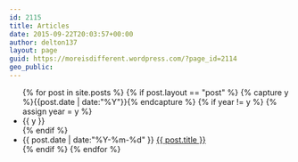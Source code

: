 ```yaml
---
id: 2115
title: Articles
date: 2015-09-22T20:03:57+00:00
author: delton137
layout: page
guid: https://moreisdifferent.wordpress.com/?page_id=2114
geo_public:
---
```


<ul class="listing">
{% for post in site.posts %}
    {% if post.layout == "post" %}
        {% capture y %}{{post.date | date:"%Y"}}{% endcapture %}
        {% if year != y %}
            {% assign year = y %}
            <li class="listing-seperator">{{ y }}</li>
        {% endif %}
        <li class="listing-item">
            <time datetime="{{ post.date | date:"%Y-%m-%d" }}">{{ post.date | date:"%Y-%m-%d" }}</time>
            <a href="{{ post.url }}" title="{{ post.title }}">{{ post.title }}</a>
        </li>
    {% endif %}
{% endfor %}
</ul>
